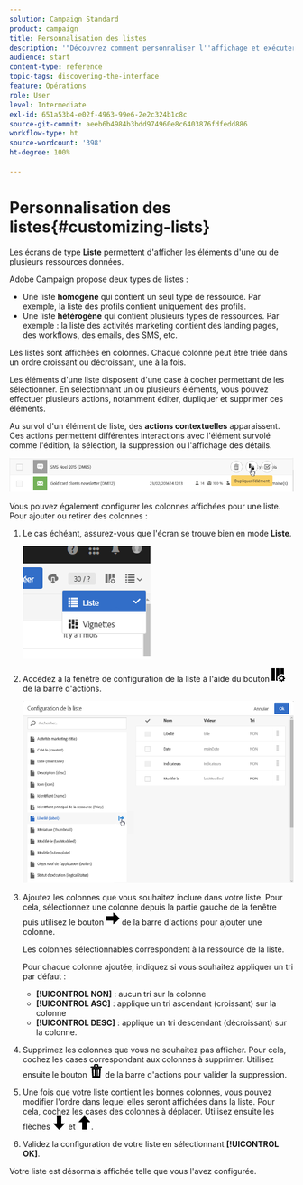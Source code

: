 ```yaml
---
solution: Campaign Standard
product: campaign
title: Personnalisation des listes
description: '"Découvrez comment personnaliser l''affichage et exécuter des actions sur les écrans de type Liste dans Adobe Campaign Standard : tri, filtrage, suppression ou duplication d''éléments. Les écrans de type Liste affichent les éléments d''une ou plusieurs ressources données."'
audience: start
content-type: reference
topic-tags: discovering-the-interface
feature: Opérations
role: User
level: Intermediate
exl-id: 651a53b4-e02f-4963-99e6-2e2c324b1c8c
source-git-commit: aeeb6b4984b3bdd974960e8c6403876fdfedd886
workflow-type: ht
source-wordcount: '398'
ht-degree: 100%

---
```


# Personnalisation des listes{#customizing-lists}

Les écrans de type **Liste** permettent d&#39;afficher les éléments d&#39;une ou de plusieurs ressources données.

Adobe Campaign propose deux types de listes :

* Une liste **homogène** qui contient un seul type de ressource. Par exemple, la liste des profils contient uniquement des profils.
* Une liste **hétérogène** qui contient plusieurs types de ressources. Par exemple : la liste des activités marketing contient des landing pages, des workflows, des emails, des SMS, etc.

Les listes sont affichées en colonnes. Chaque colonne peut être triée dans un ordre croissant ou décroissant, une à la fois.

Les éléments d&#39;une liste disposent d&#39;une case à cocher permettant de les sélectionner. En sélectionnant un ou plusieurs éléments, vous pouvez effectuer plusieurs actions, notamment éditer, dupliquer et supprimer ces éléments.

Au survol d&#39;un élément de liste, des **actions contextuelles** apparaissent. Ces actions permettent différentes interactions avec l&#39;élément survolé comme l&#39;édition, la sélection, la suppression ou l&#39;affichage des détails.

![](assets/overview_list_quickactions.png)

Vous pouvez également configurer les colonnes affichées pour une liste. Pour ajouter ou retirer des colonnes :

1. Le cas échéant, assurez-vous que l&#39;écran se trouve bien en mode **Liste**.

   ![](assets/export_list_mode_switch.png)

1. Accédez à la fenêtre de configuration de la liste à l&#39;aide du bouton ![](assets/columnsettings.png) de la barre d&#39;actions.

   ![](assets/list_configuration1.png)

1. Ajoutez les colonnes que vous souhaitez inclure dans votre liste. Pour cela, sélectionnez une colonne depuis la partie gauche de la fenêtre puis utilisez le bouton ![](assets/arrowright.png) de la barre d&#39;actions pour ajouter une colonne.

   Les colonnes sélectionnables correspondent à la ressource de la liste.

   Pour chaque colonne ajoutée, indiquez si vous souhaitez appliquer un tri par défaut :

   * **[!UICONTROL NON]** : aucun tri sur la colonne
   * **[!UICONTROL ASC]** : applique un tri ascendant (croissant) sur la colonne
   * **[!UICONTROL DESC]** : applique un tri descendant (décroissant) sur la colonne.

1. Supprimez les colonnes que vous ne souhaitez pas afficher. Pour cela, cochez les cases correspondant aux colonnes à supprimer. Utilisez ensuite le bouton ![](assets/delete.png) de la barre d&#39;actions pour valider la suppression.
1. Une fois que votre liste contient les bonnes colonnes, vous pouvez modifier l&#39;ordre dans lequel elles seront affichées dans la liste. Pour cela, cochez les cases des colonnes à déplacer. Utilisez ensuite les flèches ![](assets/arrowdown.png) et ![](assets/arrowup.png).
1. Validez la configuration de votre liste en sélectionnant **[!UICONTROL OK]**.

Votre liste est désormais affichée telle que vous l&#39;avez configurée.
